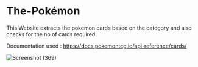 
# The-Pokémon

This Website extracts the pokemon cards based on the category and also checks for the no.of cards required.

Documentation used : https://docs.pokemontcg.io/api-reference/cards/

![Screenshot (369)](https://github.com/user-attachments/assets/c3a0bb29-184e-4a04-aa02-d4400b175f52)

